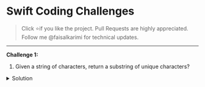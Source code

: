 # Swift Coding Challenges
> Click ⭐if you like the project. Pull Requests are highly appreciated. Follow me @faisalkarimi for technical updates.
---

**Challenge 1:**
1. Given a string of characters, return a substring of unique characters?
<details><summary>Solution</summary>
    ```swift
      // Receives a string of characters as an argument
      func uniqueCharactersInString(_ str: String) -> String {
        var uniqueString = ""
        uniqueString = str.reduce(uniqueString, { (result, char) in
            if result.contains(char) {
                return result
            } else {
                return result + String.init(char)
            }
        })
        return uniqueString
    }
  
    // Calling the functions
    var myString = "This is my sample note"
    let result = uniqueCharactersInString(myString)
    print(result) //This myaplenot
    ```
</details>
